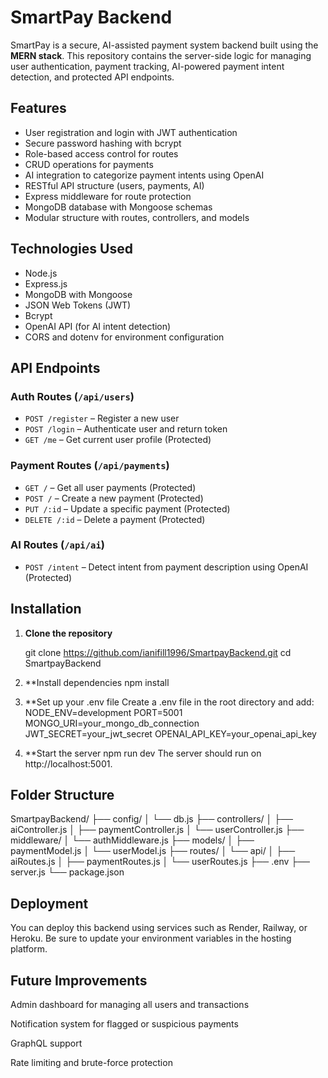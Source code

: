 # SmartPay Backend

SmartPay is a secure, AI-assisted payment system backend built using the **MERN stack**. This repository contains the server-side logic for managing user authentication, payment tracking, AI-powered payment intent detection, and protected API endpoints. 

## Features

- User registration and login with JWT authentication
- Secure password hashing with bcrypt
- Role-based access control for routes
- CRUD operations for payments
- AI integration to categorize payment intents using OpenAI
- RESTful API structure (users, payments, AI)
- Express middleware for route protection
- MongoDB database with Mongoose schemas
- Modular structure with routes, controllers, and models

## Technologies Used

- Node.js
- Express.js
- MongoDB with Mongoose
- JSON Web Tokens (JWT)
- Bcrypt
- OpenAI API (for AI intent detection)
- CORS and dotenv for environment configuration

## API Endpoints

### Auth Routes (`/api/users`)
- `POST /register` – Register a new user
- `POST /login` – Authenticate user and return token
- `GET /me` – Get current user profile (Protected)

### Payment Routes (`/api/payments`)
- `GET /` – Get all user payments (Protected)
- `POST /` – Create a new payment (Protected)
- `PUT /:id` – Update a specific payment (Protected)
- `DELETE /:id` – Delete a payment (Protected)

### AI Routes (`/api/ai`)
- `POST /intent` – Detect intent from payment description using OpenAI (Protected)

## Installation

1. **Clone the repository**
   
   git clone https://github.com/ianifill1996/SmartpayBackend.git
   cd SmartpayBackend

2. **Install dependencies
npm install

3. **Set up your .env file
Create a .env file in the root directory and add:
NODE_ENV=development
PORT=5001
MONGO_URI=your_mongo_db_connection
JWT_SECRET=your_jwt_secret
OPENAI_API_KEY=your_openai_api_key

4. **Start the server
npm run dev
The server should run on http://localhost:5001.

## Folder Structure

SmartpayBackend/
├── config/
│   └── db.js
├── controllers/
│   ├── aiController.js
│   ├── paymentController.js
│   └── userController.js
├── middleware/
│   └── authMiddleware.js
├── models/
│   ├── paymentModel.js
│   └── userModel.js
├── routes/
│   └── api/
│       ├── aiRoutes.js
│       ├── paymentRoutes.js
│       └── userRoutes.js
├── .env
├── server.js
└── package.json

## Deployment
You can deploy this backend using services such as Render, Railway, or Heroku. Be sure to update your environment variables in the hosting platform.

## Future Improvements
Admin dashboard for managing all users and transactions

Notification system for flagged or suspicious payments

GraphQL support

Rate limiting and brute-force protection
